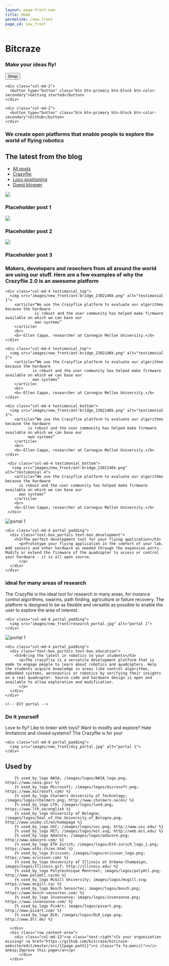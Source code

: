 ```yaml
---
layout: page-front-new
title: Home
permalink: /new_front
page_id: new_front
---
```


<div class="container-fluid front-top-banner">
  <div class="row content-area">
      <div class="col-md-9 header_text">
            <div class="hide_element"><h1>Bitcraze</h1></div>
            <h3>Make your ideas fly!</h3>
      </div>
  </div>

  <div class="row">
    <div class="col-md-2">
      <button type="button" class="btn btn-primary btn-block btn-color-primary">Shop</button>
    </div>

    <div class="col-md-2">
      <button type="button" class="btn btn-primary btn-block btn-color-secondary">Getting started</button>
    </div>

    <div class="col-md-2">
      <button type="button" class="btn btn-primary btn-block btn-color-secondary">Github</button>
    </div>
  </div>

<div class="row content-area">
      <div class="col-md-4 pull-right">
        <div class="text-box_value_proposition">
          <h3>We create open platforms that enable people to explore the world of flying robotics</h3>
        </div>
    </div>
  </div>
</div>

<!--Blog-->
<div class="container-fluid blog-section content-area">
  <div class="row">
      <div class="col-md-6">
          <h2>The latest from the blog</h2>
      </div>
      <div class="col-md-6">
          <div class="menu-blog-container">
              <ul class="menu-blog">
                  <li class="menu-item"><a href="/blog/">All posts</a></li>
                  <li class="menu-item"><a href="/category/crazyflie/">Crazyflie</a></li>
                  <li class="menu-item"><a href="/category/loco-positioning/">Loco positioning</a></li>
                  <li class="menu-item"><a href="/category/guest-blogger/">Guest blogger</a></li>
              </ul>
          </div>
      </div>
  </div>
  <div class="row">
    <div class="col-md-4"> 
      <!-- inject wp blog img 0 begin -->
      <div class="blog-img-container">
        <a><img src="images/new_front/ant-bridge_2302146k.png"></a>
      </div>
      <h3 class="blog-title">
        <a>Placeholder post 1</a>
      </h3>      
      <!-- inject wp blog img 0 end -->       
    </div>
    <div class="col-md-4"> 
      <!-- inject wp blog img 1 begin -->
      <div class="blog-img-container">
        <a><img src="images/new_front/ant-bridge_2302146k.png"></a>
      </div>
      <h3 class="blog-title">
        <a>Placeholder post 2</a>
      </h3>      
      <!-- inject wp blog img 1 end -->       
    </div>
    <div class="col-md-4"> 
      <!-- inject wp blog img 2 begin -->
      <div class="blog-img-container">
        <a><img src="images/new_front/ant-bridge_2302146k.png"></a>
      </div>
      <h3 class="blog-title">
        <a>Placeholder post 3</a>
      </h3>      
      <!-- inject wp blog img 2 end -->       
    </div>
  </div>
</div>

<!--Testimonials-->
<div class="container-fluid">
  <div class="row content-area testimonial-section">
    <div class="col-md-4">
      <div class="text-box_testimonial">
        <h3>Makers, developers and resechers from all around the world are using our stuff. Here are a few examples of why the Crazyflie 2.0 is an awesome platform</h3>
      </div>
    </div>

    <div class="col-md-4 testimonial_top">
      <img src="images/new_front/ant-bridge_2302146k.png" alt="testimonial 1">
        <article>“We use the Crazyflie platform to evaluate our algorithms because the hardware
                 is robust and the user community has helped make firmware available on which we can base our
                 own systems”
        </article>
        <br>
        <b>-Ellen Cappo, researcher at Carnegie Mellon University.</b>
    </div>

    <div class="col-md-4 testimonial_top">
      <img src="images/new_front/ant-bridge_2302146k.png" alt="testimonial 2">
        <article>“We use the Crazyflie platform to evaluate our algorithms because the hardware
                is robust and the user community has helped make firmware available on which we can base our
                own systems”
        </article>
        <br>
        <b>-Ellen Cappo, researcher at Carnegie Mellon University.</b>
    </div>

    <div class="col-md-4 testimonial_bottom">
      <img src="images/new_front/ant-bridge_2302146k.png" alt="testimonial 3">
        <article>“We use the Crazyflie platform to evaluate our algorithms because the hardware
              is robust and the user community has helped make firmware available on which we can base our
              own systems”
        </article>
        <br>
        <b>-Ellen Cappo, researcher at Carnegie Mellon University.</b>
    </div>

     <div class="col-md-4 testimonial_bottom">
       <img src="images/new_front/ant-bridge_2302146k.png" alt="testimonial 4">
        <article>“We use the Crazyflie platform to evaluate our algorithms because the hardware
          is robust and the user community has helped make firmware available on which we can base our
          own systems”
        </article>
        <br>
        <b>-Ellen Cappo, researcher at Carnegie Mellon University.</b>
     </div>
   </div>

<!-- Portals -->

<!-- Development portal -->

  <div class="row content-area portal-section_2">
    <div class="col-md-7 col-md-offset-1 portal_padding portal_img_development">
      <img src="images/new_front/development_portal.jpg" alt="portal 1">
    </div>

    <div class="col-md-4 portal_padding">
      <div class="text-box_portals text-box_development">
        <h3>The perfect development tool for your flying application</h3>
          <p>Prototype your flying application in the comfort of your lab. Add sensors and other hardware as needed through the expansion ports. Modify or extend the firmware of the quadcopter to access or control your hardware - it is all open source.
          </p>
      </div>
    </div>
  </div>

<!-- Research portal -->

  <div class="row content-area portal-section_2">
    <div class="col-md-4 portal_padding">
      <div class="text-box_portals text-box_research">
        <h3>ideal for many areas of research</h3>
          <p>The Crazyflie is the ideal tool for research in many areas, for instance control algorithms, swarms, path finding, agriculture or failure recovery. The platform is designed to be as flexible and versatile as possible to enable the user to explore the area of interest.
          </p>
      </div>
    </div>

    <div class="col-md-8 portal_padding">
      <img src="images/new_front/research_portal.jpg" alt="portal 1">
    </div>
  </div>

  <!-- Education portal -->

  <div class="row content-area portal-section_2">
    <div class="col-md-7 col-md-offset-1 portal_padding">
      <img src="images/new_front/education_portal.jpg" alt="portal 1">
    </div>

    <div class="col-md-4 portal_padding">
      <div class="text-box_portals text-box_education">
        <h3>Bring the latest in robotics to your students</h3>
          <p>The crazyflie is a versatile development platform that is made to engage people to learn about robotics and quadcopters. Help the students acquire knowledge in areas like control algorithms, embedded systems, aeronautics or robotics by verifying their insights on a real quadcopter. Source code and hardware design is open and available to allow exploration and modification.
          </p>
      </div>
    </div>
  </div>

    <!-- DIY portal -->

  <div class="row content-area portal-section_2">
    <div class="col-md-4 portal_padding">
      <div class="text-box_portals text-box_diy">
        <h3>Do it yourself</h3>
          <p>Love to fly? Like to tinker with toys? Want to modify and explore? Hate limitations and closed systems? The Crazyflie is for you!
          </p>
      </div>
    </div>

    <div class="col-md-8 portal_padding">
      <img src="images/new_front/diy_portal.jpg" alt="portal 1">
    </div>
  </div>
</div>

  <!-- Portals end -->


<div class="container-fluid used-by-section">
    <div class="row content-area">
        <div class="col-md-12">
            <h2>Used by</h2>
        </div>

        {% used_by_logo NASA; /images/logos/NASA_logo.png; https://www.nasa.gov/ %}
        {% used_by_logo Microsoft; /images/logos/microsoft.png; https://www.microsoft.com/ %}
        {% used_by_logo Chalmers University of Technology; /images/logos/chalmers.png; http://www.chalmers.se/en/ %}
        {% used_by_logo LTH; /images/logos/lund.png; https://www.lth.se/english %}
        {% used_by_logo University of Bologna; /images/logos/Seal_of_the_University_of_Bologna.png; http://www.unibo.it/en/homepage %}
        {% used_by_logo USC; /images/logos/usc.png; http://www.usc.edu/ %}
        {% used_by_logo MIT; /images/logos/mit.svg; http://web.mit.edu/ %}
        {% used_by_logo AdaCore; /images/logos/adacore.png; http://www.adacore.com/ %}
        {% used_by_logo ETH Zurich; /images/logos/Eth-zurich_logo_1.png; https://www.ethz.ch/en.html %}
        {% used_by_logo Ericsson; /images/logos/ericsson_logo.png; https://www.ericsson.com/ %}
        {% used_by_logo University of Illinois at Urbana-Champaign; images/logos/Illinois.gif; http://illinois.edu/ %}
        {% used_by_logo Polytechnique Montreal; images/logos/polymtl.png; http://www.polymtl.ca/en %}
        {% used_by_logo McGill University; images/logos/mcgill.svg; https://www.mcgill.ca/ %}
        {% used_by_logo Bosch Sensortec; images/logos/bosch.png; https://www.bosch-sensortec.com/ %}
        {% used_by_logo Invensense; images/logos/invensense.png; https://www.invensense.com/ %}
        {% used_by_logo PixArt; images/logos/pixart.png; http://www.pixart.com/ %}
        {% used_by_logo DLR; /images/logos/DLR_Logo.png; http://www.dlr.de/ %}

      </div>
      <div class="row content-area">
        <div class="col-md-12"><p class="text-right">Is your organization missing? <a href="https://github.com/bitcraze/bitcraze-website/edit/master/src/{{page.path}}"><i class="fa fa-pencil"></i> &nbsp;Improve this page</a></p>
          </div>
      </div>
</div>
